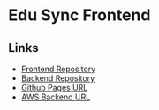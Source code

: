 Edu Sync Frontend
===
## Links
- [Frontend Repository](https://github.com/sbrbilal/edu-sync)
- [Backend Repository](https://github.com/sbrbilal/edu-sync-backend)
- [Github Pages URL](https://sbrbilal.github.io/edu-sync/)
- [AWS Backend URL](https://edusync-env.eba-3c6tit6g.eu-west-2.elasticbeanstalk.com/api/lessons?query=&sortBy=subject&sortOrder=asc)

